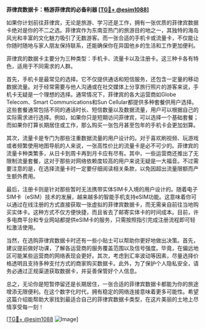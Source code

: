 **菲律宾数据卡：畅游菲律宾的必备利器 [[TG💪+ @esim1088](https://t.me/s/esim1088)]**

如果你计划前往菲律宾，无论是旅游、学习还是工作，拥有一张优质的菲律宾数据卡绝对是你的不二之选。菲律宾作为东南亚热门的旅游目的地之一，其独特的海岛风光和丰富的文化魅力吸引了无数游客。而一张合适的手机卡或流量卡，不仅能让你随时随地与家人朋友保持联系，还能确保你在异国他乡的生活和工作更加便利。

菲律宾的数据卡主要分为三种类型：手机卡、流量卡以及注册卡。这三种卡各有特色，适用于不同需求的人群。

首先，手机卡是最常见的选择。它不仅提供通话和短信服务，还包含一定量的移动数据流量。对于经常需要与他人沟通或在社交媒体上分享旅行照片的游客来说，手机卡无疑是一个理想的选择。通常情况下，菲律宾的各大运营商如Globe Telecom、Smart Communications和Sun Cellular都提供多种套餐供用户选择。这些套餐通常包括不同的通话时长、短信数量以及数据流量，用户可以根据自己的实际需求进行选择。例如，如果你只是短期访问菲律宾，可以选择一个基础套餐；而如果你打算长期居住或工作，那么购买一张包月甚至包年的手机卡会更加划算。

其次，流量卡是专门为那些注重数据流量的用户设计的。对于喜欢刷视频、玩游戏或者频繁使用地图导航的人来说，一张高性价比的流量卡是必不可少的。菲律宾的流量卡种类繁多，从日卡到周卡再到月卡应有尽有。其中，一些运营商还推出了无限制流量套餐，这对于那些对网络依赖度较高的用户来说无疑是一大福音。不过需要注意的是，在选择流量卡时一定要仔细阅读相关条款，以免因超出流量限额而产生额外费用。

最后，注册卡则是针对那些暂时无法携带实体SIM卡入境的用户设计的。随着电子SIM卡（eSIM）技术的发展，越来越多的智能手机支持eSIM功能。这意味着你可以通过在线注册的方式直接获取一张虚拟的菲律宾数据卡，而无需亲自前往当地购买实体卡。这种方式不仅方便快捷，而且省去了邮寄实体卡的时间成本。目前，许多电商平台和专业网站都提供eSIM卡的服务，只需按照指引完成注册流程即可轻松激活使用。

当然，在选购菲律宾数据卡时还有一些小贴士可以帮助你更好地做出决策。首先，建议提前做好功课，了解各运营商的服务覆盖范围以及信号强度。毕竟，在偏远地区可能某些运营商的网络表现会更好。其次，考虑到汇率波动等因素，尽量选择价格透明且支持多种支付方式的商家购买数据卡。此外，为了保护个人隐私安全，请务必通过正规渠道获取数据卡，并妥善保管好个人信息。

总之，无论你是短暂停留还是长期居住，一张合适的菲律宾数据卡都能为你的旅途增添无限便利。在这个数字化时代，拥有稳定的网络连接意味着更多可能性。希望这篇介绍能帮助大家找到最适合自己的菲律宾数据卡类型，在这片美丽的土地上尽情享受每一刻！

[[TG💪+ @esim1088](https://t.me/s/esim1088) ![Image](https://i.postimg.cc/4NQfJmqS/Snipaste-2025-05-13-00-14-12.png)]